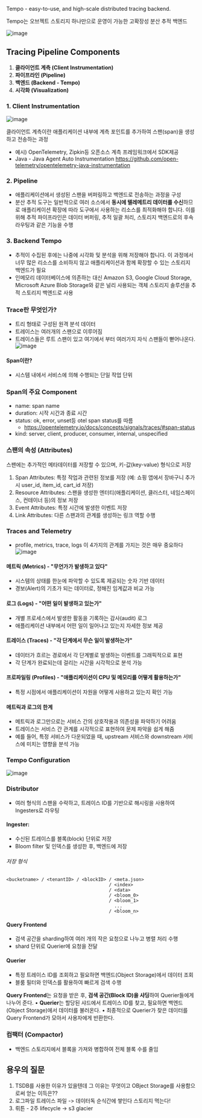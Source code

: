 
Tempo - easy-to-use, and high-scale distributed tracing backend.

Tempo는 오브젝트 스토리지 하나만으로 운영이 가능한 고확장성 분산 추적 백엔드

![image](https://github.com/user-attachments/assets/cd16daad-d090-4652-95af-7e82896317ec)


## Tracing Pipeline Components
1. **클라이언트 계측 (Client Instrumentation)**
2. **파이프라인 (Pipeline)**
3. **백엔드 (Backend - Tempo)**
4. **시각화 (Visualization)**
   
### 1. Client Instrumentation
![image](https://github.com/user-attachments/assets/f645e584-2f1d-44d5-8fe8-e04ec0d22752)


클라이언트 계측이란 애플리케이션 내부에 계측 포인트를 추가하여 스팬(span)을 생성하고 전송하는 과정
- 예시) OpenTelemetry, Zipkin등 오픈소스 계측 프레임워크에서 SDK제공
- Java - Java Agent Auto Instrumentation
https://github.com/open-telemetry/opentelemetry-java-instrumentation

### 2. Pipeline
- 애플리케이션에서 생성된 스팬을 버퍼링하고 백엔드로 전송하는 과정을 구성
- 분산 추적 도구는 일반적으로 여러 소스에서 **동시에 텔레메트리 데이터를 수신**하므로 애플리케이션 확장에 따라 도구에서 사용하는 리소스를 최적화해야 합니다. 이를 위해 추적 파이프라인은 데이터 버퍼링, 추적 일괄 처리, 스토리지 백엔드로의 후속 라우팅과 같은 기능을 수행
### 3. Backend Tempo
- 추적이 수집된 후에는 나중에 시각화 및 분석을 위해 저장해야 합니다. 이 과정에서 너무 많은 리소스를 소비하지 않고 애플리케이션과 함께 확장할 수 있는 스토리지 백엔드가 필요
- 인메모리 데이터베이스에 의존하는 대신 Amazon S3, Google Cloud Storage, Microsoft Azure Blob Storage와 같은 널리 사용되는 객체 스토리지 솔루션을 추적 스토리지 백엔드로 사용

### Trace란 무엇인가?
- 트리 형태로 구성된 원격 분석 데이터
- 트레이스는 여러개의 스팬으로 이루어짐
- 트레이스들은 루트 스팬이 있고 여기에서 부터 여러가지 자식 스팬들이 뻗어나온다. 
![image](https://github.com/user-attachments/assets/ecc68ee9-a783-490d-8983-dea5cd9819da)

#### Span이란?
- 시스템 내에서 서비스에 의해 수행되는 단일 작업 단위

### Span의 주요 Component
- name: span name
- duration: 시작 시간과 종료 시간
- status: ok, error, unset등 otel span status를 따름
	- https://opentelemetry.io/docs/concepts/signals/traces/#span-status
- kind: server, client, producer, consumer, internal, unspecified

### 스팬의 속성 (Attributes)

스팬에는 추가적인 메타데이터를 저장할 수 있으며, 키-값(key-value) 형식으로 저장
1. Span Attributes: 특정 작업과 관련된 정보를 저장 (예: 쇼핑 앱에서 장바구니 추가 시 user_id, item_id, cart_id 저장)
2. Resource Attributes: 스팬을 생성한 엔터티(애플리케이션, 클러스터, 네임스페이스, 컨테이너 등)의 정보 저장
3. Event Attributes: 특정 시간에 발생한 이벤트 저장
4. Link Attributes: 다른 스팬과의 관계를 생성하는 링크 역할 수행

### Traces and Telemetry
- profile, metrics, trace, logs 이 4가지의 관계를 가지는 것은 매우 중요하다
![image](https://github.com/user-attachments/assets/5e4d482f-42fe-45af-9e66-1dd527f2c133)

#### 메트릭 (Metrics) - "무언가가 발생하고 있다"
- 시스템의 상태를 한눈에 파악할 수 있도록 제공되는 숫자 기반 데이터
- 경보(Alert)의 기초가 되는 데이터로, 정해진 임계값과 비교 가능

#### 로그 (Logs) - "어떤 일이 발생하고 있는가"
- 개별 프로세스에서 발생한 활동을 기록하는 감사(audit) 로그
- 애플리케이션 내부에서 어떤 일이 일어나고 있는지 자세한 정보 제공

#### 트레이스 (Traces) - "각 단계에서 무슨 일이 발생하는가"
- 데이터가 흐르는 경로에서 각 단계별로 발생하는 이벤트를 그래픽적으로 표현
- 각 단계가 완료되는데 걸리는 시간을 시각적으로 분석 가능

#### 프로파일링 (Profiles) - "애플리케이션이 CPU 및 메모리를 어떻게 활용하는가"
- 특정 시점에서 애플리케이션이 자원을 어떻게 사용하고 있는지 확인 가능

#### 메트릭과 로그의 한계
- 메트릭과 로그만으로는 서비스 간의 상호작용과 의존성을 파악하기 어려움
- 트레이스는 서비스 간 관계를 시각적으로 표현하여 문제 파악을 쉽게 해줌
- 예를 들어, 특정 서비스가 다운되었을 때, upstream 서비스와 downstream 서비스에 미치는 영향을 분석 가능

### Tempo Configuration
![image](https://github.com/user-attachments/assets/34ce6868-e6eb-4771-ada4-849158c1b11c)


### Distributor
- 여러 형식의 스팬을 수락하고, 트레이스 ID를 기반으로 해시링을 사용하여 Ingesters로 라우팅

#### Ingester: 
- 수신된 트레이스를 블록(block) 단위로 저장
- Bloom filter 및 인덱스를 생성한 후, 백엔드에 저장
###### 저장 형식
```
<bucketname> / <tenantID> / <blockID> / <meta.json>
                                      / <index>
                                      / <data>
                                      / <bloom_0>
                                      / <bloom_1>
                                        ...
                                      / <bloom_n>
```

#### Query Frontend
- 검색 공간을 sharding하여 여러 개의 작은 요청으로 나누고 병렬 처리 수행
- shard 단위로 Querier에 요청을 전달
#### Querier
- 특정 트레이스 ID를 조회하고 필요하면 백엔드(Object Storage)에서 데이터 조회
- 블룸 필터와 인덱스를 활용하여 빠르게 검색 수행

**Query Frontend**는 요청을 받은 후, **검색 공간(Block ID)을 샤딩**하여 Querier들에게 나누어 준다.
• **Querier**는 할당된 샤드에서 트레이스 ID를 찾고, 필요하면 백엔드(Object Storage)에서 데이터를 불러온다.
• 최종적으로 Querier가 찾은 데이터를 Query Frontend가 모아서 사용자에게 반환한다.

### 컴팩터 (Compactor)
- 백엔드 스토리지에서 블록을 가져와 병합하여 전체 블록 수를 줄임


## 용우의 질문
1. TSDB를 사용한 이유가 있을텐데 그 이유는 무엇이고 OBject Storage를 사용함으로써 얻는 이득은??
2. 로그파일 트레이스 파일 -> 데이터독 순식간에 쌓인다 스토리지 먹는다!
3. 뤼튼 - 2주 lifecycle -> s3 glacier 
